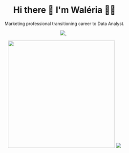 

<h1 align='center'>
  Hi there 👋 I'm Waléria 👩‍💻
</h1>

<p align='center'>
  Marketing professional transitioning career to Data Analyst.
</p>



<p align='center'>
  
  <a href="https://www.linkedin.com/in/waleriamendes/">
    <img src="https://img.shields.io/badge/linkedin-%230077B5.svg?&style=for-the-badge&logo=linkedin&logoColor=white" />
  </a>&nbsp;&nbsp;
  
</p>

<p align='center'>
  <a href="#"><img src="https://github-readme-stats.vercel.app/api?username=waleriam&show_icons=true&count_private=true&theme=dark" width="350"></a>
<a href="https://github.com/waleriam/convoychat">
  <img src="https://github-readme-stats.vercel.app/api/top-langs?username=waleriam&layout=compact&theme=dark&langs_count=8&card_width=350" />
</a>
</p>
